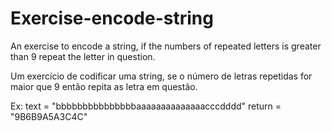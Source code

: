 # Exercise-encode-string
An exercise to encode a string,
if the numbers of repeated letters is greater than 9 repeat the letter in question.

Um exercício de codificar uma string,
se o número de letras repetidas for maior que 9 então repita as letra em questão.


Ex:
text = "bbbbbbbbbbbbbbbaaaaaaaaaaaaaacccdddd"
return = "9B6B9A5A3C4C"
